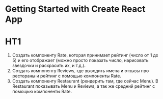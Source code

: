 # Getting Started with Create React App

# HT1
1. Создать компоненту Rate, которая принимает рейтинг (число от 1 до 5) и его отображает (можно просто показать число, нарисовать звездочки и раскрасить их, и т.д.).
2. Создать компоненту Reviews, где выводить имена и отзывы про рестораны и рейтинг с помощью компоненты Rate.
3. Создать компоненту Restaurant (рендерить там, где сейчас Menu). В Restaurant показывать Menu и Reviews, а так же средний рейтинг с помощью компоненты Rate.
